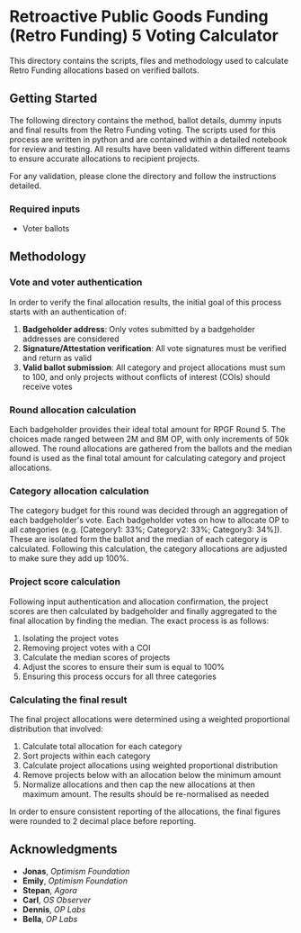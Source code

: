 # Retroactive Public Goods Funding (Retro Funding) 5 Voting Calculator

This directory contains the scripts, files and methodology used to calculate Retro Funding allocations based on verified ballots. 

## Getting Started
 
The following directory contains the method, ballot details, dummy inputs and final results from the Retro Funding voting. The scripts used for this process are written in python and are contained within a detailed notebook for review and testing. All results have been validated within different teams to ensure accurate allocations to recipient projects.

For any validation, please clone the directory and follow the instructions detailed.

### Required inputs 

- Voter ballots

## Methodology

### Vote and voter authentication

In order to verify the final allocation results, the initial goal of this process starts with an authentication of:

1.  **Badgeholder address**: Only votes submitted by a badgeholder addresses are considered
2.  **Signature/Attestation verification**: All vote signatures must be verified and return as valid
3.  **Valid ballot submission**: All category and project allocations must sum to 100, and only projects without conflicts of interest (COIs) should receive votes

### Round allocation calculation

Each badgeholder provides their ideal total amount for RPGF Round 5. The choices made ranged between 2M and 8M OP, with only increments of 50k allowed. The round allocations are gathered from the ballots and the median found is used as the final total amount for calculating category and project allocations.


### Category allocation calculation

The category budget for this round was decided through an aggregation of each badgeholder's vote. Each badgeholder votes on how to allocate OP to all categories (e.g. [Category1: 33%; Category2: 33%; Category3: 34%]). These are isolated form the ballot and the median of each category is calculated. Following this calculation, the category allocations are adjusted to make sure they add up 100%.

### Project score calculation

Following input authentication and allocation confirmation, the project scores are then calculated by badgeholder and finally aggregated to the final allocation by finding the median. The exact process is as follows:
1. Isolating the project votes
2. Removing project votes with a COI
3. Calculate the median scores of projects
4. Adjust the scores to ensure their sum is equal to 100%
5. Ensuring this process occurs for all three categories

### Calculating the final result

The final project allocations were determined using a weighted proportional distribution that involved:
1. Calculate total allocation for each category
2. Sort projects within each category
3. Calculate project allocations using weighted proportional distribution
4. Remove projects below with an allocation below the minimum amount
5. Normalize allocations and then cap the new allocations at then maximum amount. The results should be re-normalised as needed

In order to ensure consistent reporting of the allocations, the final figures were rounded to 2 decimal place before reporting.


## Acknowledgments

* **Jonas**, _Optimism Foundation_
* **Emily**, _Optimism Foundation_
* **Stepan**, _Agora_
* **Carl**, _OS Observer_
* **Dennis**, _OP Labs_
* **Bella**, _OP Labs_


